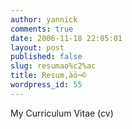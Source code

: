 ```yaml
---
author: yannick
comments: true
date: 2006-11-18 22:05:01
layout: post
published: false
slug: resumao%c2%ac
title: Resum‚àö¬©
wordpress_id: 55
---
```


My Curriculum Vitae (cv)
